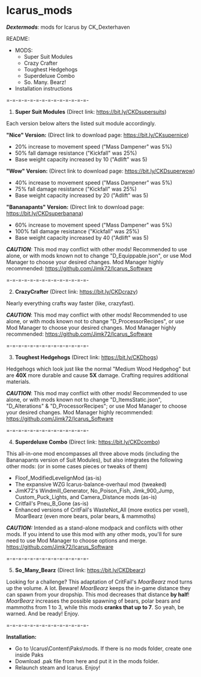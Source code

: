 # Icarus_mods
*__Dextermods__*: mods for Icarus by CK_Dexterhaven

README:

* MODS:
    * Super Suit Modules
    * Crazy Crafter
    * Toughest Hedgehogs
    * Superdeluxe Combo
    * So. Many. Bearz!
* Installation instructions

=-=-=-=-=-=-=-=-=-=-=-=-=-=-

1. __Super Suit Modules__ (Direct link: https://bit.ly/CKDsupersuits)

Each version below alters the listed suit module accordingly.

**"Nice" Version:** (Direct link to download page: https://bit.ly/CKsupernice)
* 20% increase to movement speed ("Mass Dampener" was 5%)
* 50% fall damage resistance ("Kickfall" was 25%)
* Base weight capacity increased by 10 ("Adlift" was 5)

**"Wow" Version:** (Direct link to download page: https://bit.ly/CKDsuperwow)
* 40% increase to movement speed ("Mass Dampener" was 5%)
* 75% fall damage resistance ("Kickfall" was 25%)
* Base weight capacity increased by 20 ("Adlift" was 5)

**"Bananapants" Version:** (Direct link to download page: https://bit.ly/CKDsuperbanana)
* 60% increase to movement speed ("Mass Dampener" was 5%)
* 100% fall damage resistance ("Kickfall" was 25%)
* Base weight capacity increased by 40 ("Adlift" was 5)

*__CAUTION__:* This mod may conflict with other mods! Recommended to use alone, or with mods known not to change "D_Equippable.json", or use Mod Manager to choose your desired changes. Mod Manager highly recommended: https://github.com/Jimk72/Icarus_Software

=-=-=-=-=-=-=-=-=-=-=-=-=-=-

2. __CrazyCrafter__ (Direct link: https://bit.ly/CKDcrazy)

Nearly everything crafts way faster (like, crazyfast).

*__CAUTION__*: This mod may conflict with other mods! Recommended to use alone, or with mods known not to change "D_ProcessorRecipes", or use Mod Manager to choose your desired changes. Mod Manager highly recommended: https://github.com/Jimk72/Icarus_Software

=-=-=-=-=-=-=-=-=-=-=-=-=-=-

3. __Toughest Hedgehogs__ (Direct link: https://bit.ly/CKDhogs)

Hedgehogs which look just like the normal "Medium Wood Hedgehog" but are **40X** more durable and cause **5X** damage. Crafting requires additional materials.

*__CAUTION__*: This mod may conflict with other mods! Recommended to use alone, or with mods known not to change "D_ItemsStatic.json", "D_Alterations" & "D_ProcessorRecipes"; or use Mod Manager to choose your desired changes. Mod Manager highly recommended: https://github.com/Jimk72/Icarus_Software

=-=-=-=-=-=-=-=-=-=-=-=-=-=-

4. __Superdeluxe Combo__ (Direct link: https://bit.ly/CKDcombo)

This all-in-one mod encompasses all three above mods (including the Bananapants version of Suit Modules), but also integrates the following other mods: (or in some cases pieces or tweaks of them)

* Floof_ModifiedLevelignMod (as-is)
* The expansive WZG Icarus-balance-overhaul mod (tweaked)
* JimK72's Windmill_Generator, No_Poison_Fish, Jimk_900_Jump, Custom_Puck_Lights, and Camera_Distance mods (as-is)
* Critfail's Pneu_B_Gone (as-is)
* Enhanced versions of CritFail's WasteNot_All (more exotics per voxel), MoarBearz (even more bears, polar bears, & mammoths)

*__CAUTION:__* Intended as a stand-alone modpack and confilcts with other mods. If you intend to use this mod with any other mods, you'll for sure need to use Mod Manager to choose options and merge. https://github.com/Jimk72/Icarus_Software

=-=-=-=-=-=-=-=-=-=-=-=-=-=-

5. __So_Many_Bearz__ (Direct link: https://bit.ly/CKDbearz)

Looking for a challenge? This adaptation of CritFail's *MoarBearz* mod turns up the volume. A lot. Beware! *MoarBearz* keeps the in-game distance they can spawn from your dropship. This mod decreases that distance __by half__! *MoarBearz* increases the possible spawning of bears, polar bears and mammoths from 1 to 3, while this mods __cranks that up to 7__. So yeah, be warned. And be ready! Enjoy.

=-=-=-=-=-=-=-=-=-=-=-=-=-=-

__Installation:__

* Go to \Icarus\Content\Paks\mods. If there is no mods folder, create one inside Paks
* Download .pak file from here and put it in the mods folder.
* Relaunch steam and Icarus. Enjoy!
